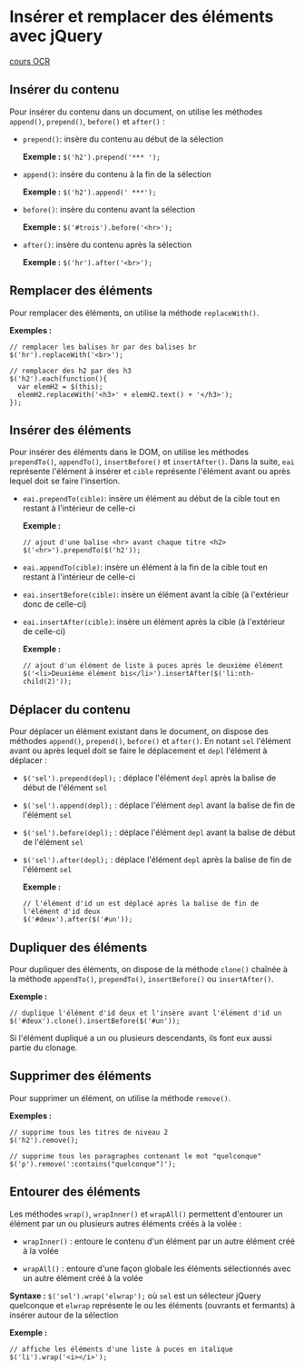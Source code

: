 # Insérer et remplacer des éléments avec jQuery

[cours OCR](https://openclassrooms.com/fr/courses/1631636-simplifiez-vos-developpements-javascript-avec-jquery/1633537-inserer-et-remplacer-des-elements-dans-le-dom)

## Insérer du contenu

Pour insérer du contenu dans un document, on utilise les méthodes `append()`, `prepend()`, `before()` et `after()` :

* `prepend()`: insère du contenu au début de la sélection

  **Exemple :** `$('h2').prepend('*** ');`

* `append()`: insère du contenu à la fin de la sélection

  **Exemple :** `$('h2').append(' ***');`

* `before()`: insère du contenu avant la sélection

  **Exemple :** `$('#trois').before('<hr>');`

* `after()`: insère du contenu après la sélection

  **Exemple :** `$('hr').after('<br>');`

## Remplacer des éléments

Pour remplacer des éléments, on utilise la méthode `replaceWith()`.

**Exemples :**

```
// remplacer les balises hr par des balises br
$('hr').replaceWith('<br>');

// remplacer des h2 par des h3
$('h2').each(function(){
  var elemH2 = $(this);
  elemH2.replaceWith('<h3>' + elemH2.text() + '</h3>');
});
```

## Insérer des éléments

Pour insérer des éléments dans le DOM, on utilise les méthodes `prependTo()`, `appendTo()`, `insertBefore()` et `insertAfter()`. Dans la suite, `eai` représente l'élément à insérer et `cible` représente l'élément avant ou après lequel doit se faire l'insertion.

* `eai.prependTo(cible)`: insère un élément au début de la cible tout en restant à l'intérieur de celle-ci

  **Exemple :**

  ```
  // ajout d'une balise <hr> avant chaque titre <h2>
  $('<hr>').prependTo($('h2'));
  ```

* `eai.appendTo(cible)`: insère un élément à la fin de la cible tout en restant à l'intérieur de celle-ci

* `eai.insertBefore(cible)`: insère un élément avant la cible (à l'extérieur donc de celle-ci)

* `eai.insertAfter(cible)`: insère un élément après la cible (à l'extérieur de celle-ci)

  **Exemple :**

  ```
  // ajout d'un élément de liste à puces après le deuxième élément
  $('<li>Deuxième élément bis</li>').insertAfter($('li:nth-child(2)'));
  ```

## Déplacer du contenu

Pour déplacer un élément existant dans le document, on dispose des méthodes `append()`, `prepend()`, `before()` et `after()`. En notant `sel` l'élément avant ou après lequel doit se faire le déplacement et `depl` l'élément à déplacer :

* `$('sel').prepend(depl);` : déplace l'élément `depl` après la balise de début de l'élément `sel`

* `$('sel').append(depl);` : déplace l'élément `depl` avant la balise de fin de l'élément `sel`

* `$('sel').before(depl);` : déplace l'élément `depl` avant la balise de début de l'élément `sel`

* `$('sel').after(depl);` : déplace l'élément `depl` après la balise de fin de l'élément `sel`

  **Exemple :**

  ```
  // l'élément d'id un est déplacé après la balise de fin de l'élément d'id deux
  $('#deux').after($('#un'));
  ```

## Dupliquer des éléments

Pour dupliquer des éléments, on dispose de la méthode `clone()` chaînée à la méthode `appendTo()`, `prependTo()`, `insertBefore()` ou `insertAfter()`.

**Exemple :**

```
// duplique l'élément d'id deux et l'insère avant l'élément d'id un
$('#deux').clone().insertBefore($('#un'));
```

Si l'élément dupliqué a un ou plusieurs descendants, ils font eux aussi partie du clonage.

## Supprimer des éléments

Pour supprimer un élément, on utilise la méthode `remove()`.

**Exemples :**

```
// supprime tous les titres de niveau 2
$('h2').remove();

// supprime tous les paragraphes contenant le mot "quelconque"
$('p').remove(':contains("quelconque")');
```

## Entourer des éléments

Les méthodes `wrap()`, `wrapInner()` et `wrapAll()` permettent d'entourer un élément par un ou plusieurs autres éléments créés à la volée :

* `wrapInner()` : entoure le contenu d'un élément par un autre élément créé à la volée

* `wrapAll()` : entoure d'une façon globale les éléments sélectionnés avec un autre élément créé à la volée

**Syntaxe :** `$('sel').wrap('elwrap');` où `sel` est un sélecteur jQuery quelconque et `elwrap` représente le ou les éléments (ouvrants et fermants) à insérer autour de la sélection

**Exemple :**

```
// affiche les éléments d'une liste à puces en italique
$('li').wrap('<i></i>');
```